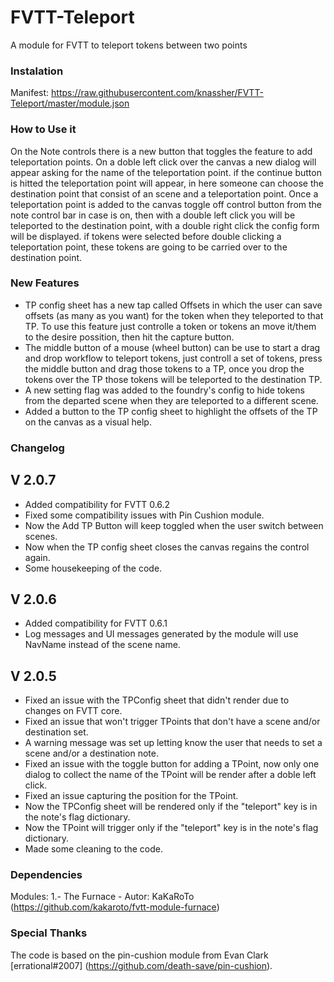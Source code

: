 # FVTT-Teleport
A module for FVTT to teleport tokens between two points

### Instalation
Manifest: https://raw.githubusercontent.com/knassher/FVTT-Teleport/master/module.json

### How to Use it
On the Note controls there is a new button that toggles the feature to add teleportation points.
On a doble left click over the canvas a new dialog will appear asking for the name of the teleportation point.
if the continue button is hitted the teleportation point will appear, in here someone can choose the destination point that consist of an scene and a teleportation point.
Once a teleportation point is added to the canvas toggle off control button from the note control bar in case is on, then with a double left click you will be teleported to the destination point, with a double right click the config form will be displayed.
if tokens were selected before double clicking a teleportation point, these tokens are going to be carried over to the destination point.

### New Features
* TP config sheet has a new tap called Offsets in which the user can save offsets (as many as you want) for the token when they teleported to that TP. To use this feature just controlle a token or tokens an move it/them to the desire possition, then hit the capture button.
* The middle button of a mouse (wheel button) can be use to start a drag and drop workflow to teleport tokens, just controll a set of tokens, press the middle button and drag those tokens to a TP, once you drop the tokens over the TP those tokens will be teleported to the destination TP.
* A new setting flag was added to the foundry's config to hide tokens from the departed scene when they are teleported to a different scene.
* Added a button to the TP config sheet to highlight the offsets of the TP on the canvas as a visual help.

### Changelog
## V 2.0.7
* Added compatibility for FVTT 0.6.2
* Fixed some compatibility issues with Pin Cushion module.
* Now the Add TP Button will keep toggled when the user switch between scenes.
* Now when the TP config sheet closes the canvas regains the control again.
* Some housekeeping of the code.

## V 2.0.6
* Added compatibility for FVTT 0.6.1
* Log messages and UI messages generated by the module will use NavName instead of the scene name.

## V 2.0.5
* Fixed an issue with the TPConfig sheet that didn't render due to changes on FVTT core.
* Fixed an issue that won't trigger TPoints that don't have a scene and/or destination set. 
* A warning message was set up letting know the user that needs to set a scene and/or a destination note.
* Fixed an issue with the toggle button for adding a TPoint, now only one dialog to collect the name of the TPoint will be render after a doble left click.
* Fixed an issue capturing the position for the TPoint.
* Now the TPConfig sheet will be rendered only if the "teleport" key is in the note's flag dictionary.
* Now the TPoint will trigger only if the "teleport" key is in the note's flag dictionary.
* Made some cleaning to the code.

### Dependencies
Modules:
  1.- The Furnace - Autor: KaKaRoTo (https://github.com/kakaroto/fvtt-module-furnace)
  
### Special Thanks
The code is based on the pin-cushion module from Evan Clark [errational#2007] (https://github.com/death-save/pin-cushion).
